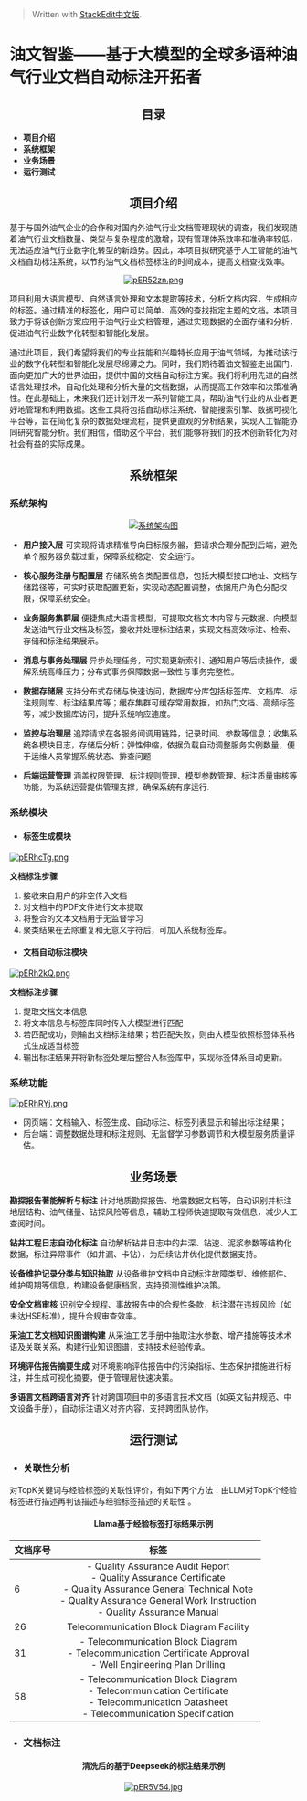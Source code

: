 


> Written with [StackEdit中文版](https://stackedit.cn/).

# 油文智鉴——基于大模型的全球多语种油气行业文档自动标注开拓者
## <center>**目录**</center>
- **项目介绍**
- **系统框架**
- **业务场景**
- **运行测试**
## <center>**项目介绍**

基于与国外油气企业的合作和对国内外油气行业文档管理现状的调查，我们发现随着油气行业文档数量、类型与复杂程度的激增，现有管理体系效率和准确率较低，无法适应油气行业数字化转型的新趋势。因此，本项目拟研究基于人工智能的油气文档自动标注系统，以节约油气文档标签标注的时间成本，提高文档查找效率。
<div align="center">

[![pER52zn.png](https://s21.ax1x.com/2025/04/12/pER52zn.png)](https://imgse.com/i/pER52zn)

</div>

项目利用大语言模型、自然语言处理和文本提取等技术，分析文档内容，生成相应的标签。通过精准的标签化，用户可以简单、高效的查找指定主题的文档。本项目致力于将该创新方案应用于油气行业文档管理，通过实现数据的全面存储和分析，促进油气行业数字化转型和智能化发展。

通过此项目，我们希望将我们的专业技能和兴趣特长应用于油气领域，为推动该行业的数字化转型和智能化发展尽绵薄之力。同时，我们期待着油文智鉴走出国门，面向更加广大的世界油田，提供中国的文档自动标注方案。我们将利用先进的自然语言处理技术，自动化处理和分析大量的文档数据，从而提高工作效率和决策准确性。在此基础上，未来我们还计划开发一系列智能工具，帮助油气行业的从业者更好地管理和利用数据。这些工具将包括自动标注系统、智能搜索引擎、数据可视化平台等，旨在简化复杂的数据处理流程，提供更直观的分析结果，实现人工智能协同研究智能分析。我们相信，借助这个平台，我们能够将我们的技术创新转化为对社会有益的实际成果。

##  <center>**系统框架**
### 系统架构
<div align="center">

[![系统架构图](https://s21.ax1x.com/2025/04/12/pERfXsf.png)](https://imgse.com/i/pERfXsf)

</div>

- **用户接入层**
可实现将请求精准导向目标服务器，把请求合理分配到后端，避免单个服务器负载过重，保障系统稳定、安全运行。

- **核心服务注册与配置层**
存储系统各类配置信息，包括大模型接口地址、文档存储路径等，可实时获取配置更新，实现动态配置调整，依据用户角色分配权限，保障系统安全。

- **业务服务集群层**
便捷集成大语言模型，可提取文档文本内容与元数据、向模型发送油气行业文档及标签，接收并处理标注结果，实现文档高效标注、检索、存储和标注结果展示。

- **消息与事务处理层**
异步处理任务，可实现更新索引、通知用户等后续操作，缓解系统高峰压力；分布式事务保障数据一致性与事务完整性。

- **数据存储层**
支持分布式存储与快速访问，数据库分库包括标签库、文档库、标注规则库、标注结果库等；缓存集群可缓存常用数据，如热门文档、高频标签等，减少数据库访问，提升系统响应速度。

- **监控与治理层**
追踪请求在各服务间调用链路，记录时间、参数等信息；收集系统各模块日志，存储后分析；弹性伸缩，依据负载自动调整服务实例数量，便于运维人员掌握系统状态、排查问题

- **后端运营管理**
涵盖权限管理、标注规则管理、模型参数管理、标注质量审核等功能，为系统运营提供管理支撑，确保系统有序运行.

### 系统模块
- #### 标签生成模块
[![pERhcTg.png](https://s21.ax1x.com/2025/04/12/pERhcTg.png)](https://imgse.com/i/pERhcTg)

**文档标注步骤**
1. 接收来自用户的非空传入文档
2. 对文档中的PDF文件进行文本提取
3. 将整合的文本文档用于无监督学习
4. 聚类结果在去除重复和无意义字符后，可加入系统标签库。
- #### 文档自动标注模块
[![pERh2kQ.png](https://s21.ax1x.com/2025/04/12/pERh2kQ.png)](https://imgse.com/i/pERh2kQ)

**文档标注步骤**
1. 提取文档文本信息
2. 将文本信息与标签库同时传入大模型进行匹配
3.  若匹配成功，则输出文档标注结果；若匹配失败，则由大模型依照标签体系格式生成适当标签
4. 输出标注结果并将新标签处理后整合入标签库中，实现标签体系自动更新。
### 系统功能
[![pERhRYj.png](https://s21.ax1x.com/2025/04/12/pERhRYj.png)](https://imgse.com/i/pERhRYj)
- 网页端：文档输入、标签生成、自动标注、标签列表显示和输出标注结果；
- 后台端：调整数据处理和标注规则、无监督学习参数调节和大模型服务质量评估。
## <center>**业务场景**

**勘探报告著能解析与标注**
针对地质勘探报告、地震数据文档等，自动识别并标注地层结构、油气储量、钻探风险等信息，辅助工程师快速提取有效信息，减少人工查阅时间。

**钻井工程日志自动化标注**
自动解析钻井日志中的井深、钻速、泥浆参数等结构化数据，标注异常事件（如井漏、卡钻），为后续钻井优化提供数据支持。

**设备维护记录分类与知识抽取**
从设备维护文档中自动标注故障类型、维修部件、维护周期等信息，构建设备健康档案，支持预测性维护决策。

**安全文档审核**
识别安全规程、事故报告中的合规性条款，标注潜在违规风险（如未达HSE标准），提升合规审查效率。

**采油工艺文档知识图谱构建**
从采油工艺手册中抽取注水参数、增产措施等技术术语及关联关系，构建行业知识图谱，支持技术经验传承。

**环境评估报告摘要生成**
对环境影响评估报告中的污染指标、生态保护措施进行标注，并生成可视化摘要，便于管理层快速决策。

**多语言文档跨语言对齐**
针对跨国项目中的多语言技术文档（如英文钻井规范、中文设备手册），自动标注语义对齐内容，支持跨团队协作。 

## <center>**运行测试**

- ### 关联性分析
对TopK关键词与经验标签的关联性评价，有如下两个方法：由LLM对TopK个经验标签进行描述再判该描述与经验标签描述的关联性 。

#### <center>Llama基于经验标签打标结果示例</center>

<div align="center">

| 文档序号 | 标签                                                                                                 |
|----------|:--------------------------------------------------------------------------------------------------:|
| 6        | - Quality Assurance Audit Report<br>- Quality Assurance Certificate<br>- Quality Assurance General Technical Note<br>- Quality Assurance General Work Instruction<br>- Quality Assurance Manual |
| 26       | Telecommunication Block Diagram Facility                                                         |
| 31       | - Telecommunication Block Diagram<br>- Telecommunication Certificate Approval<br>- Well Engineering Plan Drilling |
| 58       | - Telecommunication Block Diagram<br>- Telecommunication Certificate<br>- Telecommunication Datasheet<br>- Telecommunication Specification |

</div>

- ### 文档标注

#### <center>清洗后的基于Deepseek的标注结果示例</center>

<div align="center">

[![pER5V54.jpg](https://s21.ax1x.com/2025/04/12/pER5V54.jpg)](https://imgse.com/i/pER5V54)

</div>







